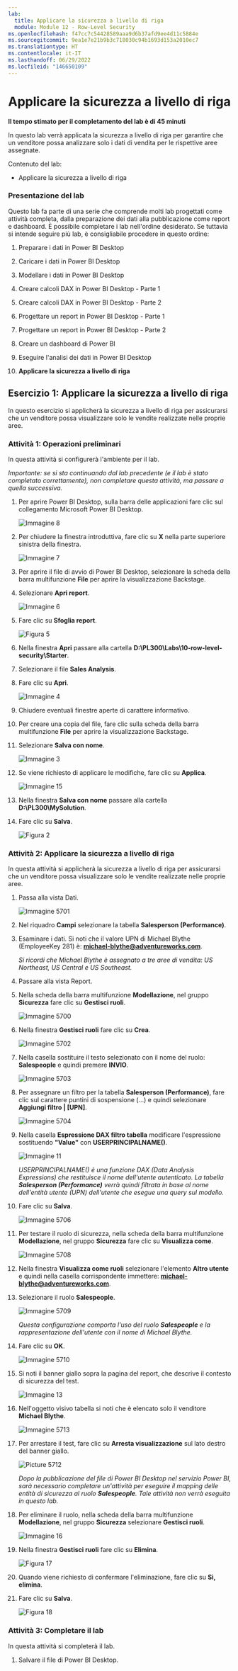 ```yaml
---
lab:
  title: Applicare la sicurezza a livello di riga
  module: Module 12 - Row-Level Security
ms.openlocfilehash: f47cc7c54428589aaa9d6b37afd9ee4d11c5884e
ms.sourcegitcommit: 9ea1e7e21b9b3c718030c94b1693d153a2010ec7
ms.translationtype: HT
ms.contentlocale: it-IT
ms.lasthandoff: 06/29/2022
ms.locfileid: "146650109"
---
```

# <a name="enforce-row-level-security"></a>**Applicare la sicurezza a livello di riga**

**Il tempo stimato per il completamento del lab è di 45 minuti**

In questo lab verrà applicata la sicurezza a livello di riga per garantire che un venditore possa analizzare solo i dati di vendita per le rispettive aree assegnate.

Contenuto del lab:


- Applicare la sicurezza a livello di riga

### <a name="lab-story"></a>**Presentazione del lab**

Questo lab fa parte di una serie che comprende molti lab progettati come attività completa, dalla preparazione dei dati alla pubblicazione come report e dashboard. È possibile completare i lab nell'ordine desiderato. Se tuttavia si intende seguire più lab, è consigliabile procedere in questo ordine:

1. Preparare i dati in Power BI Desktop

2. Caricare i dati in Power BI Desktop

3. Modellare i dati in Power BI Desktop

5. Creare calcoli DAX in Power BI Desktop - Parte 1

6. Creare calcoli DAX in Power BI Desktop - Parte 2

7. Progettare un report in Power BI Desktop - Parte 1

8. Progettare un report in Power BI Desktop - Parte 2

9. Creare un dashboard di Power BI

10. Eseguire l'analisi dei dati in Power BI Desktop

11. **Applicare la sicurezza a livello di riga**

## <a name="exercise-1-enforce-row-level-security"></a>**Esercizio 1: Applicare la sicurezza a livello di riga**

In questo esercizio si applicherà la sicurezza a livello di riga per assicurarsi che un venditore possa visualizzare solo le vendite realizzate nelle proprie aree.

### <a name="task-1-get-started"></a>**Attività 1: Operazioni preliminari**

In questa attività si configurerà l'ambiente per il lab.

*Importante: se si sta continuando dal lab precedente (e il lab è stato completato correttamente), non completare questa attività, ma passare a quella successiva.*

1. Per aprire Power BI Desktop, sulla barra delle applicazioni fare clic sul collegamento Microsoft Power BI Desktop.

    ![Immagine 8](Linked_image_Files/04-configure-data-model-in-power-bi-desktop-advanced_image1.png)

1. Per chiudere la finestra introduttiva, fare clic su **X** nella parte superiore sinistra della finestra.

    ![Immagine 7](Linked_image_Files/04-configure-data-model-in-power-bi-desktop-advanced_image2.png)

1. Per aprire il file di avvio di Power BI Desktop, selezionare la scheda della barra multifunzione **File** per aprire la visualizzazione Backstage.

1. Selezionare **Apri report**.

    ![Immagine 6](Linked_image_Files/04-configure-data-model-in-power-bi-desktop-advanced_image3.png)

1. Fare clic su **Sfoglia report**.

    ![Figura 5](Linked_image_Files/04-configure-data-model-in-power-bi-desktop-advanced_image4.png)

1. Nella finestra **Apri** passare alla cartella **D:\PL300\Labs\10-row-level-security\Starter**.

1. Selezionare il file **Sales Analysis**.

1. Fare clic su **Apri**.

    ![Immagine 4](Linked_image_Files/04-configure-data-model-in-power-bi-desktop-advanced_image5.png)

1. Chiudere eventuali finestre aperte di carattere informativo.

1. Per creare una copia del file, fare clic sulla scheda della barra multifunzione **File** per aprire la visualizzazione Backstage.

1. Selezionare **Salva con nome**.

    ![Immagine 3](Linked_image_Files/04-configure-data-model-in-power-bi-desktop-advanced_image6.png)

1. Se viene richiesto di applicare le modifiche, fare clic su **Applica**.

    ![Immagine 15](Linked_image_Files/04-configure-data-model-in-power-bi-desktop-advanced_image7.png)

1. Nella finestra **Salva con nome** passare alla cartella **D:\PL300\MySolution**.

1. Fare clic su **Salva**.

    ![Figura 2](Linked_image_Files/04-configure-data-model-in-power-bi-desktop-advanced_image8.png)

### <a name="task-2-enforce-row-level-security"></a>**Attività 2: Applicare la sicurezza a livello di riga**

In questa attività si applicherà la sicurezza a livello di riga per assicurarsi che un venditore possa visualizzare solo le vendite realizzate nelle proprie aree.

1. Passa alla vista Dati.

    ![Immagine 5701](Linked_image_Files/04-configure-data-model-in-power-bi-desktop-advanced_image20.png)

2. Nel riquadro **Campi** selezionare la tabella **Salesperson (Performance)**.

3. Esaminare i dati. Si noti che il valore UPN di Michael Blythe (EmployeeKey 281) è: **michael-blythe@adventureworks.com**.

    *Si ricordi che Michael Blythe è assegnato a tre aree di vendita: US Northeast, US Central e US Southeast.*

4. Passare alla vista Report.

5. Nella scheda della barra multifunzione **Modellazione**, nel gruppo **Sicurezza** fare clic su **Gestisci ruoli**.

    ![Immagine 5700](Linked_image_Files/04-configure-data-model-in-power-bi-desktop-advanced_image21.png)

6. Nella finestra **Gestisci ruoli** fare clic su **Crea**.

    ![Immagine 5702](Linked_image_Files/04-configure-data-model-in-power-bi-desktop-advanced_image22.png)

7. Nella casella sostituire il testo selezionato con il nome del ruolo: **Salespeople** e quindi premere **INVIO**.

    ![Immagine 5703](Linked_image_Files/04-configure-data-model-in-power-bi-desktop-advanced_image23.png)

8. Per assegnare un filtro per la tabella **Salesperson (Performance)**, fare clic sul carattere puntini di sospensione (...) e quindi selezionare **Aggiungi filtro \| [UPN]**.

    ![Immagine 5704](Linked_image_Files/04-configure-data-model-in-power-bi-desktop-advanced_image24.png)

9. Nella casella **Espressione DAX filtro tabella** modificare l'espressione sostituendo **"Value"** con **USERPRINCIPALNAME()**.

    ![Immagine 11](Linked_image_Files/04-configure-data-model-in-power-bi-desktop-advanced_image25.png)

    *USERPRINCIPALNAME() è una funzione DAX (Data Analysis Expressions) che restituisce il nome dell'utente autenticato. La tabella **Salesperson (Performance)** verrà quindi filtrata in base al nome dell'entità utente (UPN) dell'utente che esegue una query sul modello.*

10. Fare clic su **Salva**.

    ![Immagine 5706](Linked_image_Files/04-configure-data-model-in-power-bi-desktop-advanced_image26.png)

11. Per testare il ruolo di sicurezza, nella scheda della barra multifunzione **Modellazione**, nel gruppo **Sicurezza** fare clic su **Visualizza come**.

    ![Immagine 5708](Linked_image_Files/04-configure-data-model-in-power-bi-desktop-advanced_image27.png)

12. Nella finestra **Visualizza come ruoli** selezionare l'elemento **Altro utente** e quindi nella casella corrispondente immettere: **michael-blythe@adventureworks.com**.

13. Selezionare il ruolo **Salespeople**.

    ![Immagine 5709](Linked_image_Files/04-configure-data-model-in-power-bi-desktop-advanced_image28.png)

    *Questa configurazione comporta l'uso del ruolo **Salespeople** e la rappresentazione dell'utente con il nome di Michael Blythe.*

14. Fare clic su **OK**.

    ![Immagine 5710](Linked_image_Files/04-configure-data-model-in-power-bi-desktop-advanced_image29.png)

15. Si noti il banner giallo sopra la pagina del report, che descrive il contesto di sicurezza del test.

    ![Immagine 13](Linked_image_Files/04-configure-data-model-in-power-bi-desktop-advanced_image30.png)

16. Nell'oggetto visivo tabella si noti che è elencato solo il venditore **Michael Blythe**.

    ![Immagine 5713](Linked_image_Files/04-configure-data-model-in-power-bi-desktop-advanced_image31.png)

17. Per arrestare il test, fare clic su **Arresta visualizzazione** sul lato destro del banner giallo.

    ![Picture 5712](Linked_image_Files/04-configure-data-model-in-power-bi-desktop-advanced_image32.png)

    *Dopo la pubblicazione del file di Power BI Desktop nel servizio Power BI, sarà necessario completare un'attività per eseguire il mapping delle entità di sicurezza al ruolo **Salespeople**. Tale attività non verrà eseguita in questo lab.*

18. Per eliminare il ruolo, nella scheda della barra multifunzione **Modellazione**, nel gruppo **Sicurezza** selezionare **Gestisci ruoli**.

    ![Immagine 16](Linked_image_Files/04-configure-data-model-in-power-bi-desktop-advanced_image33.png)

19. Nella finestra **Gestisci ruoli** fare clic su **Elimina**.

    ![Figura 17](Linked_image_Files/04-configure-data-model-in-power-bi-desktop-advanced_image34.png)

20. Quando viene richiesto di confermare l'eliminazione, fare clic su **Sì, elimina**.

21. Fare clic su **Salva**.

    ![Figura 18](Linked_image_Files/04-configure-data-model-in-power-bi-desktop-advanced_image35.png)

### <a name="task-3-finish-up"></a>**Attività 3: Completare il lab**

In questa attività si completerà il lab.

1. Salvare il file di Power BI Desktop.
